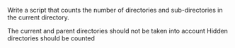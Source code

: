Write a script that counts the number of directories and sub-directories in the current directory.

The current and parent directories should not be taken into account
Hidden directories should be counted
